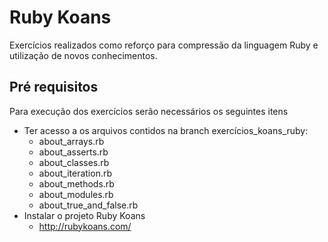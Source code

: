 # Ruby Koans
Exercícios realizados como reforço para compressão da linguagem Ruby e utilização de novos conhecimentos.

## Pré requisitos
Para execução dos exercícios serão necessários os seguintes itens 
- Ter acesso a os arquivos contidos na branch exercícios_koans_ruby:
  - about_arrays.rb
  - about_asserts.rb
  - about_classes.rb
  - about_iteration.rb
  - about_methods.rb
  - about_modules.rb
  - about_true_and_false.rb
- Instalar o projeto Ruby Koans
  - http://rubykoans.com/
